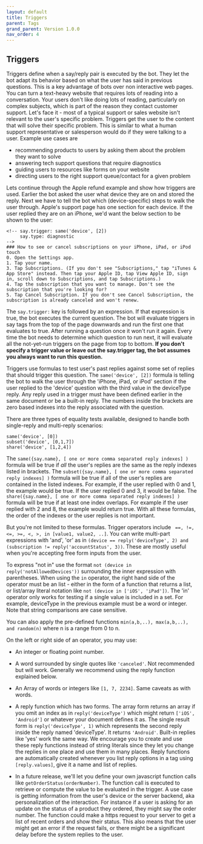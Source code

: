 ```yaml
---
layout: default
title: Triggers
parent: Tags 
grand_parent: Version 1.0.0
nav_order: 4
---
```



## Triggers

Triggers define when a say/reply pair is executed by the bot. They let the bot adapt its behavior based on what the user has said in previous questions. This is a key advantage of bots over non interactive web pages.  You can turn a text-heavy website that requires lots of reading into a conversation. Your users don't like doing lots of reading, particularly on complex subjects, which is part of the reason they contact customer support. Let's face it - most of a typical support or sales website isn't relevant to the user's specific problem. Triggers get the user to the content that will solve their specific problem.  This is similar to what a human support representative or salesperson would do if they were talking to a user.  Example use cases are 

- recommending products to users by asking them about the problem they want to solve 
- answering tech support questions that require diagnostics 
- guiding users to resources like forms on your website
- directing users to the right support queue/contact for a given problem
 
Lets continue through the Apple refund example and show how triggers are used. Earlier the bot asked the user what device they are on and stored the reply. Next we have to tell the bot which (device-specific) steps to walk the user through. Apple's support page has one section for each device. If the user replied they are on an iPhone, we'd want the below section to be shown to the user:

```
<!-- say.trigger: same('device', [2])
     say.type: diagnostic
-->
### How to see or cancel subscriptions on your iPhone, iPad, or iPod touch
0. Open the Settings app. 
1. Tap your name. 
3. Tap Subscriptions. (If you don't see "Subscriptions," tap "iTunes & App Store" instead. Then tap your Apple ID, tap View Apple ID, sign in, scroll down to Subscriptions, and tap Subscriptions.)
4. Tap the subscription that you want to manage. Don't see the subscription that you're looking for?
5. Tap Cancel Subscription. If you don't see Cancel Subscription, the subscription is already canceled and won't renew.
```

The `say.trigger:` key is followed by an expression. If that expression is true, the bot executes the current question.  The bot will evaluate triggers in say tags from the top of the page downwards and run the first one that evaluates to true. After running a question once it won't run it again.  Every time the bot needs to determine which question to run next, it will evaluate all the not-yet-run triggers on the page from top to bottom.  **If you don't specify a trigger value or leave out the say.trigger tag, the bot assumes you always want to run this question.**
 
Triggers use formulas to test user's past replies against some set of replies that should trigger this question. The `same('device', [2])` formula is telling the bot to walk the user through the 'iPhone, iPad, or iPod' section if the user replied to the 'device' question with the third value in the deviceType reply. Any reply used in a trigger must have been defined earlier in the same document or be a built-in reply. The numbers inside the brackets are zero based indexes into the reply associated with the question.

There are three types of equality tests available, designed to handle both single-reply and multi-reply scenarios:

```
same('device', [0])
subset('device', [0,1,7])
share('device', [1,2,4])
```

The `same({say.name}, [ one or more comma separated reply indexes] )` formula will be true if *all* the user's replies are the same as the reply indexes listed in brackets. The `subset({say.name}, [ one or more comma separated reply indexes] )` formula will be true if all of the user's replies are contained in the listed indexes. For example, if the user replied with 0 and 1, the example would be true. If the user replied 0 and 3, it would be false. The `share({say.name}, [ one or more comma separated reply indexes] )` formula will be true if at least one index overlaps. For example if the user replied with 2 and 8, the example would return true. With all these formulas, the order of the indexes or the user replies is not important.

But you're not limited to these formulas. Trigger operators include ` ==, !=, <=, >=, <, >, in [value1, value2, ..]`.  You can write multi-part expressions with 'and', 'or' as in `(device == reply('deviceType', 2) and (subscription != reply('accountStatus', 3))`.  These are mostly useful when you're accepting free form inputs from the user.

To express "not in" use the format `not (device in reply('notAllowedDevices'))` surrounding the inner expression with parentheses. When using the `in` operator, the right hand side of the operator must be an list - either in the form of a function that returns a list, or list/array literal notation like `not (device in ['iOS', 'iPad'])`. The 'in' operator only works for testing if a single value is included in a set. For example, deviceType in the previous example must be a word or integer. Note that string comparisons are case sensitive. 

You can also apply the pre-defined functions `min(a,b,..), max(a,b,..), and random(n)` where n is a range from 0 to n. 


On the left or right side of an operator, you may use:
- An integer or floating point number.
- A word surrounded by single quotes like `'canceled'`.  Not recommended but will work. Generally we recommend using the reply function explained below.
- An Array of words or integers like `[1, 7, 2234]`.  Same caveats as with words.
- A reply function which has two forms. The array form returns an array if you omit an index as in `reply('deviceType')` which might return `['iOS', 'Android']` or whatever your document defines it as.  The single result form is `reply('deviceType', 1)` which represents the second reply inside the reply named 'deviceType'.  It returns `'Android'`.  Built-in replies like 'yes' work the same way. We encourage you to create and use these reply functions instead of string literals since they let you change the replies in one place and use them in many places. Reply functions are automatically created whenever you list reply options in a tag using `[reply.values]`, give it a name and list of replies.

- In a future release, we'll let you define your own javascript function calls like `getOrderStatus(orderNumber)`.  The function call is executed to retrieve or compute the value to be evaluated in the trigger. A use case is getting information from the user's device or the server backend, aka personalization of the interaction. For instance if a user is asking for an update on the status of a product they ordered, they might say the order number. The function could make a https request to your server to get a list of recent orders and show their status. This also means that the user might get an error if the request fails, or there might be a significant delay before the system replies to the user. 
